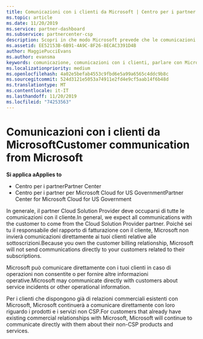 ```yaml
---
title: Comunicazioni con i clienti da Microsoft | Centro per i partner
ms.topic: article
ms.date: 11/20/2019
ms.service: partner-dashboard
ms.subservice: partnercenter-csp
description: Scopri in che modo Microsoft prevede che le comunicazioni dei clienti vengano eseguite tra clienti e partner nel programma Cloud Solution Provider.
ms.assetid: EE52153B-6B91-4A9C-8F26-8ECAC3391D4B
author: MaggiePucciEvans
ms.author: evansma
keywords: comunicazione, comunicazioni con i clienti, parlare con Microsoft
ms.localizationpriority: medium
ms.openlocfilehash: 4a02e5befab4553c9fbd6e5a99a6565c4ddc9b8c
ms.sourcegitcommit: 524d3121e5053a74911e2fd4e9cf5aab14f6b48d
ms.translationtype: MT
ms.contentlocale: it-IT
ms.lasthandoff: 11/20/2019
ms.locfileid: "74253563"
---
```

# <a name="customer-communication-from-microsoft"></a><span data-ttu-id="79be9-104">Comunicazioni con i clienti da Microsoft</span><span class="sxs-lookup"><span data-stu-id="79be9-104">Customer communication from Microsoft</span></span>

<span data-ttu-id="79be9-105">**Si applica a**</span><span class="sxs-lookup"><span data-stu-id="79be9-105">**Applies to**</span></span>

-  <span data-ttu-id="79be9-106">Centro per i partner</span><span class="sxs-lookup"><span data-stu-id="79be9-106">Partner Center</span></span>
-  <span data-ttu-id="79be9-107">Centro per i partner per Microsoft Cloud for US Government</span><span class="sxs-lookup"><span data-stu-id="79be9-107">Partner Center for Microsoft Cloud for US Government</span></span>


<span data-ttu-id="79be9-108">In generale, il partner Cloud Solution Provider deve occuparsi di tutte le comunicazioni con il cliente.</span><span class="sxs-lookup"><span data-stu-id="79be9-108">In general, we expect all communications with the customer to come from the Cloud Solution Provider partner.</span></span> <span data-ttu-id="79be9-109">Poiché sei tu il responsabile del rapporto di fatturazione con il cliente, Microsoft non invierà comunicazioni direttamente ai tuoi clienti relative alle sottoscrizioni.</span><span class="sxs-lookup"><span data-stu-id="79be9-109">Because you own the customer billing relationship, Microsoft will not send communications directly to your customers related to their subscriptions.</span></span>

<span data-ttu-id="79be9-110">Microsoft può comunicare direttamente con i tuoi clienti in caso di operazioni non consentite o per fornire altre informazioni operative.</span><span class="sxs-lookup"><span data-stu-id="79be9-110">Microsoft may communicate directly with customers about service incidents or other operational information.</span></span>

<span data-ttu-id="79be9-111">Per i clienti che dispongono già di relazioni commerciali esistenti con Microsoft, Microsoft continuerà a comunicare direttamente con loro riguardo i prodotti e i servizi non CSP.</span><span class="sxs-lookup"><span data-stu-id="79be9-111">For customers that already have existing commercial relationships with Microsoft, Microsoft will continue to communicate directly with them about their non-CSP products and services.</span></span>

 

 



